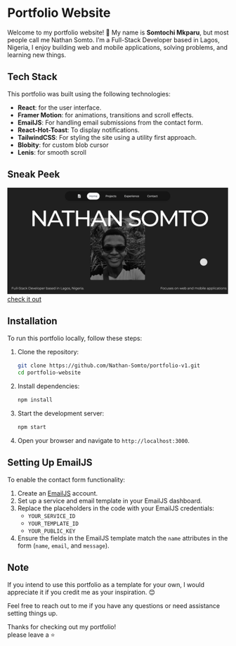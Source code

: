 # Portfolio Website

Welcome to my portfolio website! 🚀 My name is **Somtochi Mkparu**, but most people call me Nathan Somto. I’m a Full-Stack Developer based in Lagos, Nigeria, I enjoy building web and mobile applications, solving problems, and learning new things.

## Tech Stack

This portfolio was built using the following technologies:

- **React**: for the user interface.
- **Framer Motion**: for animations, transitions and scroll effects.
- **EmailJS**: For handling email submissions from the contact form.
- **React-Hot-Toast**: To display notifications.
- **TailwindCSS**: For styling the site using a utility first approach.
- **Blobity**: for custom blob cursor
- **Lenis**: for smooth scroll

## Sneak Peek

![preview image](./screenshot/preview.png)
[check it out](https://somtochi-dev.vercel.app)

## Installation

To run this portfolio locally, follow these steps:

1. Clone the repository:

   ```bash
   git clone https://github.com/Nathan-Somto/portfolio-v1.git
   cd portfolio-website
   ```

2. Install dependencies:

   ```bash
   npm install
   ```

3. Start the development server:

   ```bash
   npm start
   ```

4. Open your browser and navigate to `http://localhost:3000`.

## Setting Up EmailJS

To enable the contact form functionality:

1. Create an [EmailJS](https://emailjs.com) account.
2. Set up a service and email template in your EmailJS dashboard.
3. Replace the placeholders in the code with your EmailJS credentials:
   - `YOUR_SERVICE_ID`
   - `YOUR_TEMPLATE_ID`
   - `YOUR_PUBLIC_KEY`
4. Ensure the fields in the EmailJS template match the `name` attributes in the form (`name`, `email`, and `message`).

## Note

If you intend to use this portfolio as a template for your own, I would appreciate it if you credit me as your inspiration. 😊

Feel free to reach out to me if you have any questions or need assistance setting things up.

Thanks for checking out my portfolio!  
please leave a :star:
